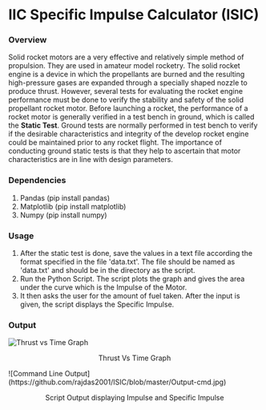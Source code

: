 # IIC Specific Impulse Calculator (ISIC)
<h3>Overview</h3>
Solid rocket motors are a very effective and relatively simple method of propulsion. They are used in amateur model rocketry. The solid rocket engine is a device in which the propellants are burned and the resulting high-pressure gases are expanded through a specially shaped nozzle to produce thrust. However, several tests for evaluating the rocket engine performance must be done to verify the stability and safety of the solid propellant rocket motor. Before launching a rocket, the performance of a rocket motor is generally verified in a test bench in ground, which is called the <b>Static Test</b>. Ground tests are normally performed in test bench to verify if the desirable characteristics and integrity of the develop rocket engine could be maintained prior to any rocket flight. The importance of conducting ground static tests is that they help to ascertain that motor characteristics are in line with design parameters. 

<h3>Dependencies</h3>
<ol>
<li> Pandas (pip install pandas) </li>
<li> Matplotlib (pip install matplotlib) </li>
<li> Numpy (pip install numpy) </li>
</ol>

<h3>Usage</h3>
<ol>
<li>After the static test is done, save the values in a text file according the format specified in the file 'data.txt'. The file should be named as 'data.txt' and should be in the directory as the script.</li>
<li>Run the Python Script. The script plots the graph and gives the area under the curve which is the Impulse of the Motor.</li>
<li>It then asks the user for the amount of fuel taken. After the input is given, the script displays the Specific Impulse.</li>
</ol>

<h3>Output</h3>

![Thrust vs Time Graph](https://github.com/rajdas2001/ISIC/blob/master/Thrust-vs-Time.png)
<p align="center">
Thrust Vs Time Graph
</p>
![Command Line Output](https://github.com/rajdas2001/ISIC/blob/master/Output-cmd.jpg)
 <p align="center">
Script Output displaying Impulse and Specific Impulse
</p>
